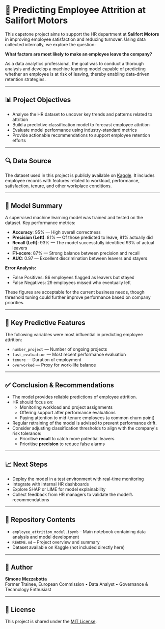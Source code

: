 # 🏢 Predicting Employee Attrition at Salifort Motors

This capstone project aims to support the HR department at **Salifort Motors** in improving employee satisfaction and reducing turnover. Using data collected internally, we explore the question:

**What factors are most likely to make an employee leave the company?**

As a data analytics professional, the goal was to conduct a thorough analysis and develop a machine learning model capable of predicting whether an employee is at risk of leaving, thereby enabling data-driven retention strategies.

---

## 📊 Project Objectives

- Analyse the HR dataset to uncover key trends and patterns related to attrition
- Build a predictive classification model to forecast employee attrition
- Evaluate model performance using industry-standard metrics
- Provide actionable recommendations to support employee retention efforts

---

## 🔍 Data Source

The dataset used in this project is publicly available on [Kaggle]([https://www.kaggle.com/datasets/mfaisalqureshi/hr-analytics-and-job-prediction?select=HR_comma_sep.csv]). It includes employee records with features related to workload, performance, satisfaction, tenure, and other workplace conditions.

---

## 🤖 Model Summary

A supervised machine learning model was trained and tested on the dataset. Key performance metrics:

- **Accuracy**: 95% — High overall correctness
- **Precision (Left)**: 81% — Of those predicted to leave, 81% actually did
- **Recall (Left)**: 93% — The model successfully identified 93% of actual leavers
- **F1-score**: 87% — Strong balance between precision and recall
- **AUC**: 0.97 — Excellent discrimination between leavers and stayers

**Error Analysis:**
- False Positives: 86 employees flagged as leavers but stayed
- False Negatives: 29 employees missed who eventually left

These figures are acceptable for the current business needs, though threshold tuning could further improve performance based on company priorities.

---

## 🧠 Key Predictive Features

The following variables were most influential in predicting employee attrition:

- `number_project` — Number of ongoing projects
- `last_evaluation` — Most recent performance evaluation
- `tenure` — Duration of employment
- `overworked` — Proxy for work-life balance

---

## ✅ Conclusion & Recommendations

- The model provides reliable predictions of employee attrition.
- HR should focus on:
  - Monitoring workload and project assignments
  - Offering support after performance evaluations
  - Paying attention to mid-tenure employees (a common churn point)
- Regular retraining of the model is advised to prevent performance drift.
- Consider adjusting classification thresholds to align with the company's risk tolerance:
  - Prioritise **recall** to catch more potential leavers
  - Prioritise **precision** to reduce false alarms

---

## 📈 Next Steps

- Deploy the model in a test environment with real-time monitoring
- Integrate with internal HR dashboards
- Explore SHAP or LIME for model explainability
- Collect feedback from HR managers to validate the model’s recommendations

---

## 📁 Repository Contents

- `employee_attrition_model.ipynb` – Main notebook containing data analysis and model development
- `README.md` – Project overview and summary
- Dataset available on Kaggle (not included directly here)

---

## 👤 Author

**Simone Mezzabotta**  
Former Trainee, European Commission • Data Analyst • Governance & Technology Enthusiast

---

## 📄 License

This project is shared under the [MIT License](LICENSE).
